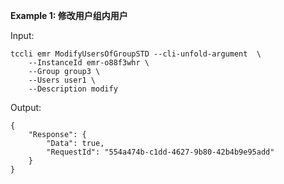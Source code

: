 **Example 1: 修改用户组内用户**



Input: 

```
tccli emr ModifyUsersOfGroupSTD --cli-unfold-argument  \
    --InstanceId emr-o88f3whr \
    --Group group3 \
    --Users user1 \
    --Description modify
```

Output: 
```
{
    "Response": {
        "Data": true,
        "RequestId": "554a474b-c1dd-4627-9b80-42b4b9e95add"
    }
}
```

